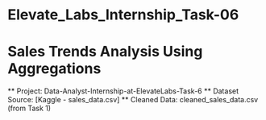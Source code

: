 # Elevate_Labs_Internship_Task-06

# Sales Trends Analysis Using Aggregations

** Project: Data-Analyst-Internship-at-ElevateLabs-Task-6
** Dataset Source: [Kaggle - sales_data.csv]
** Cleaned Data: cleaned_sales_data.csv (from Task 1)
